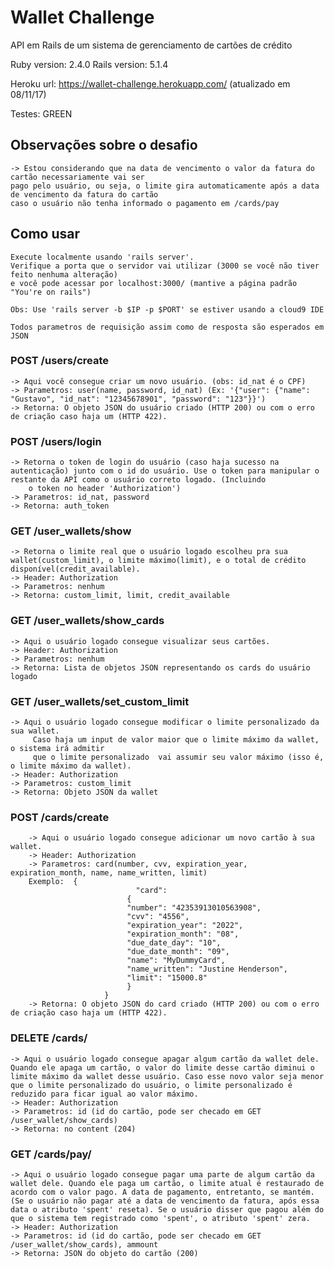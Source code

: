 # Wallet Challenge
API em Rails de um sistema de gerenciamento de cartões de crédito

Ruby version: 2.4.0
Rails version: 5.1.4

Heroku url: https://wallet-challenge.herokuapp.com/ (atualizado em 08/11/17)

Testes: GREEN

## Observações sobre o desafio
	-> Estou considerando que na data de vencimento o valor da fatura do cartão necessariamente vai ser
	pago pelo usuário, ou seja, o limite gira automaticamente após a data de vencimento da fatura do cartão
	caso o usuário não tenha informado o pagamento em /cards/pay

## Como usar

	Execute localmente usando 'rails server'.
	Verifique a porta que o servidor vai utilizar (3000 se você não tiver feito nenhuma alteração)
	e você pode acessar por localhost:3000/ (mantive a página padrão "You're on rails")

	Obs: Use 'rails server -b $IP -p $PORT' se estiver usando a cloud9 IDE

	Todos parametros de requisição assim como de resposta são esperados em JSON

### POST /users/create
	-> Aqui você consegue criar um novo usuário. (obs: id_nat é o CPF)
	-> Parametros: user(name, password, id_nat) (Ex: '{"user": {"name": "Gustavo", "id_nat": "12345678901", "password": "123"}}')
	-> Retorna: O objeto JSON do usuário criado (HTTP 200) ou com o erro de criação caso haja um (HTTP 422).

### POST /users/login
	-> Retorna o token de login do usuário (caso haja sucesso na autenticação) junto com o id do usuário. Use o token para manipular o restante da API como o usuário correto logado. (Incluindo
		o token no header 'Authorization')
	-> Parametros: id_nat, password 
	-> Retorna: auth_token

### GET /user_wallets/show
	-> Retorna o limite real que o usuário logado escolheu pra sua wallet(custom_limit), o limite máximo(limit), e o total de crédito disponível(credit_available).
	-> Header: Authorization
	-> Parametros: nenhum
	-> Retorna: custom_limit, limit, credit_available

### GET /user_wallets/show_cards
	-> Aqui o usuário logado consegue visualizar seus cartões.
	-> Header: Authorization
	-> Parametros: nenhum
	-> Retorna: Lista de objetos JSON representando os cards do usuário logado

### GET /user_wallets/set_custom_limit
	-> Aqui o usuário logado consegue modificar o limite personalizado da sua wallet.
		 Caso haja um input de valor maior que o limite máximo da wallet, o sistema irá admitir
		 que o limite personalizado  vai assumir seu valor máximo (isso é, o limite máximo da wallet).
	-> Header: Authorization
	-> Parametros: custom_limit
	-> Retorna: Objeto JSON da wallet

### POST /cards/create
		-> Aqui o usuário logado consegue adicionar um novo cartão à sua wallet. 
		-> Header: Authorization
		-> Parametros: card(number, cvv, expiration_year, expiration_month, name, name_written, limit)
		Exemplo:  {
								"card": 
						      {
						      "number": "42353913010563908", 
						      "cvv": "4556",
						      "expiration_year": "2022", 
						      "expiration_month": "08",
						      "due_date_day": "10",
						      "due_date_month": "09",
						      "name": "MyDummyCard", 
						      "name_written": "Justine Henderson", 
						      "limit": "15000.8" 
						      }
						 }
		-> Retorna: O objeto JSON do card criado (HTTP 200) ou com o erro de criação caso haja um (HTTP 422).

### DELETE /cards/
	-> Aqui o usuário logado consegue apagar algum cartão da wallet dele. Quando ele apaga um cartão, o valor do limite desse cartão diminui o limite máximo da wallet desse usuário. Caso esse novo valor seja menor que o limite personalizado do usuário, o limite personalizado é reduzido para ficar igual ao valor máximo.
	-> Header: Authorization
	-> Parametros: id (id do cartão, pode ser checado em GET /user_wallet/show_cards)
	-> Retorna: no content (204)

### GET /cards/pay/
	-> Aqui o usuário logado consegue pagar uma parte de algum cartão da wallet dele. Quando ele paga um cartão, o limite atual é restaurado de acordo com o valor pago. A data de pagamento, entretanto, se mantém. (Se o usuário não pagar até a data de vencimento da fatura, após essa data o atributo 'spent' reseta). Se o usuário disser que pagou além do que o sistema tem registrado como 'spent', o atributo 'spent' zera.
	-> Header: Authorization
	-> Parametros: id (id do cartão, pode ser checado em GET /user_wallet/show_cards), ammount
	-> Retorna: JSON do objeto do cartão (200)

